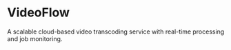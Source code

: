 # VideoFlow
A scalable cloud-based video transcoding service with real-time processing and job monitoring.
